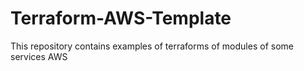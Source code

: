 # Terraform-AWS-Template

This repository contains examples of terraforms of modules of some services AWS
